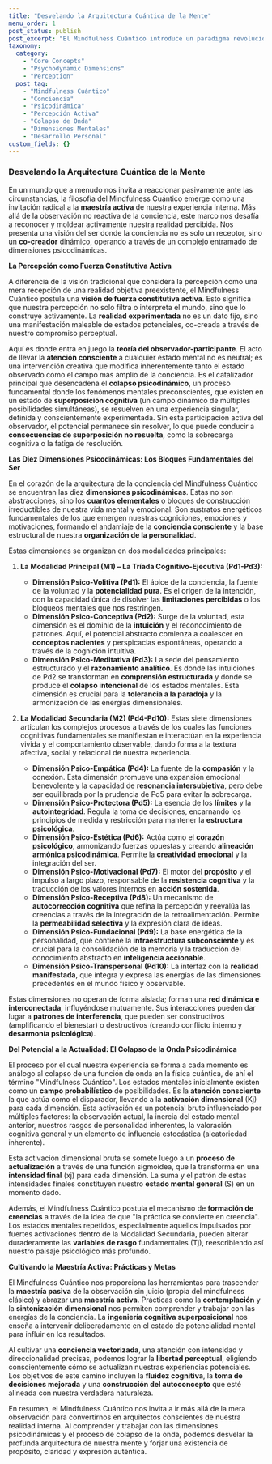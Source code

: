 ```yaml
---
title: "Desvelando la Arquitectura Cuántica de la Mente"
menu_order: 1
post_status: publish
post_excerpt: "El Mindfulness Cuántico introduce un paradigma revolucionario para comprender la conciencia, viéndola como un campo dinámico de posibilidades. Este enfoque explora cómo la percepción activa y las dimensiones psicodinámicas dan forma a nuestra realidad experimentada, ofreciendo un camino hacia la maestría activa del ser y la construcción consciente de la realidad."
taxonomy:
  category:
    - "Core Concepts"
    - "Psychodynamic Dimensions"
    - "Perception"
  post_tag:
    - "Mindfulness Cuántico"
    - "Conciencia"
    - "Psicodinámica"
    - "Percepción Activa"
    - "Colapso de Onda"
    - "Dimensiones Mentales"
    - "Desarrollo Personal"
custom_fields: {}
---
```


### Desvelando la Arquitectura Cuántica de la Mente

En un mundo que a menudo nos invita a reaccionar pasivamente ante las circunstancias, la filosofía del Mindfulness Cuántico emerge como una invitación radical a la **maestría activa** de nuestra experiencia interna. Más allá de la observación no reactiva de la conciencia, este marco nos desafía a reconocer y moldear activamente nuestra realidad percibida. Nos presenta una visión del ser donde la conciencia no es solo un receptor, sino un **co-creador** dinámico, operando a través de un complejo entramado de dimensiones psicodinámicas.

**La Percepción como Fuerza Constitutiva Activa**

A diferencia de la visión tradicional que considera la percepción como una mera recepción de una realidad objetiva preexistente, el Mindfulness Cuántico postula una **visión de fuerza constitutiva activa**. Esto significa que nuestra percepción no solo filtra o interpreta el mundo, sino que lo construye activamente. La **realidad experimentada** no es un dato fijo, sino una manifestación maleable de estados potenciales, co-creada a través de nuestro compromiso perceptual.

Aquí es donde entra en juego la **teoría del observador-participante**. El acto de llevar la **atención consciente** a cualquier estado mental no es neutral; es una intervención creativa que modifica inherentemente tanto el estado observado como el campo más amplio de la conciencia. Es el catalizador principal que desencadena el **colapso psicodinámico**, un proceso fundamental donde los fenómenos mentales preconscientes, que existen en un estado de **superposición cognitiva** (un campo dinámico de múltiples posibilidades simultáneas), se resuelven en una experiencia singular, definida y conscientemente experimentada. Sin esta participación activa del observador, el potencial permanece sin resolver, lo que puede conducir a **consecuencias de superposición no resuelta**, como la sobrecarga cognitiva o la fatiga de resolución.

**Las Diez Dimensiones Psicodinámicas: Los Bloques Fundamentales del Ser**

En el corazón de la arquitectura de la conciencia del Mindfulness Cuántico se encuentran las diez **dimensiones psicodinámicas**. Estas no son abstracciones, sino los **cuantos elementales** o bloques de construcción irreductibles de nuestra vida mental y emocional. Son sustratos energéticos fundamentales de los que emergen nuestras cogniciones, emociones y motivaciones, formando el andamiaje de la **conciencia consciente** y la base estructural de nuestra **organización de la personalidad**.

Estas dimensiones se organizan en dos modalidades principales:

1.  **La Modalidad Principal (M1) – La Tríada Cognitivo-Ejecutiva (Pd1-Pd3):**
    *   **Dimensión Psico-Volitiva (Pd1):** El ápice de la conciencia, la fuente de la voluntad y la **potencialidad pura**. Es el origen de la intención, con la capacidad única de disolver las **limitaciones percibidas** o los bloqueos mentales que nos restringen.
    *   **Dimensión Psico-Conceptiva (Pd2):** Surge de la voluntad, esta dimensión es el dominio de la **intuición** y el reconocimiento de patrones. Aquí, el potencial abstracto comienza a coalescer en **conceptos nacientes** y perspicacias espontáneas, operando a través de la cognición intuitiva.
    *   **Dimensión Psico-Meditativa (Pd3):** La sede del pensamiento estructurado y el **razonamiento analítico**. Es donde las intuiciones de Pd2 se transforman en **comprensión estructurada** y donde se produce el **colapso intencional** de los estados mentales. Esta dimensión es crucial para la **tolerancia a la paradoja** y la armonización de las energías dimensionales.

2.  **La Modalidad Secundaria (M2) (Pd4-Pd10):** Estas siete dimensiones articulan los complejos procesos a través de los cuales las funciones cognitivas fundamentales se manifiestan e interactúan en la experiencia vivida y el comportamiento observable, dando forma a la textura afectiva, social y relacional de nuestra experiencia.
    *   **Dimensión Psico-Empática (Pd4):** La fuente de la **compasión** y la conexión. Esta dimensión promueve una expansión emocional benevolente y la capacidad de **resonancia intersubjetiva**, pero debe ser equilibrada por la prudencia de Pd5 para evitar la sobrecarga.
    *   **Dimensión Psico-Protectora (Pd5):** La esencia de los **límites** y la **autointegridad**. Regula la toma de decisiones, encarnando los principios de medida y restricción para mantener la **estructura psicológica**.
    *   **Dimensión Psico-Estética (Pd6):** Actúa como el **corazón psicológico**, armonizando fuerzas opuestas y creando **alineación armónica psicodinámica**. Permite la **creatividad emocional** y la integración del ser.
    *   **Dimensión Psico-Motivacional (Pd7):** El motor del **propósito** y el impulso a largo plazo, responsable de la **resistencia cognitiva** y la traducción de los valores internos en **acción sostenida**.
    *   **Dimensión Psico-Receptiva (Pd8):** Un mecanismo de **autocorrección cognitiva** que refina la percepción y reevalúa las creencias a través de la integración de la retroalimentación. Permite la **permeabilidad selectiva** y la expresión clara de ideas.
    *   **Dimensión Psico-Fundacional (Pd9):** La base energética de la personalidad, que contiene la **infraestructura subconsciente** y es crucial para la consolidación de la memoria y la traducción del conocimiento abstracto en **inteligencia accionable**.
    *   **Dimensión Psico-Transpersonal (Pd10):** La interfaz con la **realidad manifestada**, que integra y expresa las energías de las dimensiones precedentes en el mundo físico y observable.

Estas dimensiones no operan de forma aislada; forman una **red dinámica e interconectada**, influyéndose mutuamente. Sus interacciones pueden dar lugar a **patrones de interferencia**, que pueden ser constructivos (amplificando el bienestar) o destructivos (creando conflicto interno y **desarmonía psicológica**).

**Del Potencial a la Actualidad: El Colapso de la Onda Psicodinámica**

El proceso por el cual nuestra experiencia se forma a cada momento es análogo al colapso de una función de onda en la física cuántica, de ahí el término "Mindfulness Cuántico". Los estados mentales inicialmente existen como un **campo probabilístico** de posibilidades. Es la **atención consciente** la que actúa como el disparador, llevando a la **activación dimensional** (Kj) para cada dimensión. Esta activación es un potencial bruto influenciado por múltiples factores: la observación actual, la inercia del estado mental anterior, nuestros rasgos de personalidad inherentes, la valoración cognitiva general y un elemento de influencia estocástica (aleatoriedad inherente).

Esta activación dimensional bruta se somete luego a un **proceso de actualización** a través de una función sigmoidea, que la transforma en una **intensidad final** (xj) para cada dimensión. La suma y el patrón de estas intensidades finales constituyen nuestro **estado mental general** (S) en un momento dado.

Además, el Mindfulness Cuántico postula el mecanismo de **formación de creencias** a través de la idea de que "la práctica se convierte en creencia". Los estados mentales repetidos, especialmente aquellos impulsados por fuertes activaciones dentro de la Modalidad Secundaria, pueden alterar duraderamente las **variables de rasgo** fundamentales (Tj), reescribiendo así nuestro paisaje psicológico más profundo.

**Cultivando la Maestría Activa: Prácticas y Metas**

El Mindfulness Cuántico nos proporciona las herramientas para trascender la **maestría pasiva** de la observación sin juicio (propia del mindfulness clásico) y abrazar una **maestría activa**. Prácticas como la **contemplación** y la **sintonización dimensional** nos permiten comprender y trabajar con las energías de la conciencia. La **ingeniería cognitiva superposicional** nos enseña a intervenir deliberadamente en el estado de potencialidad mental para influir en los resultados.

Al cultivar una **conciencia vectorizada**, una atención con intensidad y direccionalidad precisas, podemos lograr la **libertad perceptual**, eligiendo conscientemente cómo se actualizan nuestras experiencias potenciales. Los objetivos de este camino incluyen la **fluidez cognitiva**, la **toma de decisiones mejorada** y una **construcción del autoconcepto** que esté alineada con nuestra verdadera naturaleza.

En resumen, el Mindfulness Cuántico nos invita a ir más allá de la mera observación para convertirnos en arquitectos conscientes de nuestra realidad interna. Al comprender y trabajar con las dimensiones psicodinámicas y el proceso de colapso de la onda, podemos desvelar la profunda arquitectura de nuestra mente y forjar una existencia de propósito, claridad y expresión auténtica.
